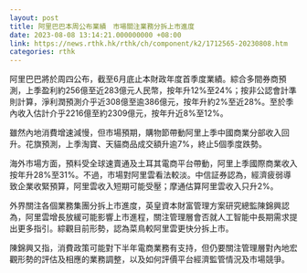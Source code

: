 ```yaml
---
layout: post
title: 阿里巴巴本周公布業績　市場關注業務分拆上市進度
date: 2023-08-08 13:14:21.000000000 +08:00
link: https://news.rthk.hk/rthk/ch/component/k2/1712565-20230808.htm
categories: rthk
---
```


阿里巴巴將於周四公布，截至6月底止本財政年度首季度業績。綜合多間券商預測，上季盈利約256億至近283億元人民幣，按年升12%至24%；按非公認會計準則計算，淨利潤預測介乎近308億至逾386億元，按年升約2%至近28%。至於季內收入估計介乎2216億至約2309億元，按年升近8%至12%。

雖然內地消費增速減慢，但市場預期，購物節帶動阿里上季中國商業分部收入回升。花旗預測，上季淘寶、天貓商品成交額升逾7%，終止5個季度跌勢。

海外市場方面，預料受全球速賣通及土耳其電商平台帶動，阿里上季國際商業收入按年升28%至31%。不過，市場對阿里雲看法較淡。中信証券認為，經濟疲弱導致企業收緊預算，阿里雲收入短期可能受壓；摩通估算阿里雲收入只升2%。

外界關注各個業務集團分拆上市進度，英皇資本財富管理方案研究總監陳錦興認為，阿里雲增長放緩可能影響上市進程，關注管理層會否就人工智能中長期需求提出更多指引。綜觀目前形勢，認為菜鳥較阿里雲更快分拆上市。

陳錦興又指，消費政策可能對下半年電商業務有支持，但仍要關注管理層對內地宏觀形勢的評估及相應的業務調整，以及如何評價平台經濟監管情況及市場競爭。
